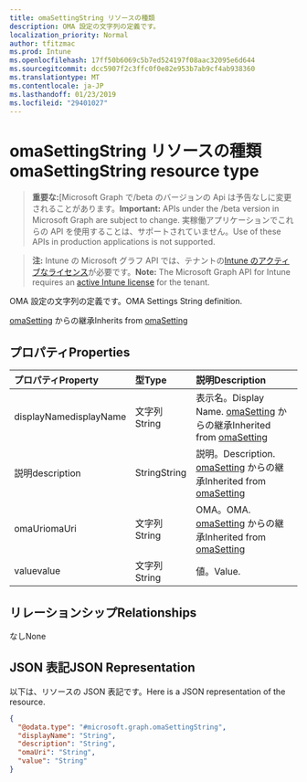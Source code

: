 ```yaml
---
title: omaSettingString リソースの種類
description: OMA 設定の文字列の定義です。
localization_priority: Normal
author: tfitzmac
ms.prod: Intune
ms.openlocfilehash: 17ff50b6069c5b7ed524197f08aac32095e6d644
ms.sourcegitcommit: dcc5907f2c3ffc0f0e82e953b7ab9cf4ab938360
ms.translationtype: MT
ms.contentlocale: ja-JP
ms.lasthandoff: 01/23/2019
ms.locfileid: "29401027"
---
```

# <a name="omasettingstring-resource-type"></a><span data-ttu-id="6c787-103">omaSettingString リソースの種類</span><span class="sxs-lookup"><span data-stu-id="6c787-103">omaSettingString resource type</span></span>

> <span data-ttu-id="6c787-104">**重要な:**[Microsoft Graph で/beta のバージョンの Api は予告なしに変更されることがあります。</span><span class="sxs-lookup"><span data-stu-id="6c787-104">**Important:** APIs under the /beta version in Microsoft Graph are subject to change.</span></span> <span data-ttu-id="6c787-105">実稼働アプリケーションでこれらの API を使用することは、サポートされていません。</span><span class="sxs-lookup"><span data-stu-id="6c787-105">Use of these APIs in production applications is not supported.</span></span>

> <span data-ttu-id="6c787-106">**注:** Intune の Microsoft グラフ API では、テナントの[Intune のアクティブなライセンス](https://go.microsoft.com/fwlink/?linkid=839381)が必要です。</span><span class="sxs-lookup"><span data-stu-id="6c787-106">**Note:** The Microsoft Graph API for Intune requires an [active Intune license](https://go.microsoft.com/fwlink/?linkid=839381) for the tenant.</span></span>

<span data-ttu-id="6c787-107">OMA 設定の文字列の定義です。</span><span class="sxs-lookup"><span data-stu-id="6c787-107">OMA Settings String definition.</span></span>


<span data-ttu-id="6c787-108">[omaSetting](../resources/intune-deviceconfig-omasetting.md) からの継承</span><span class="sxs-lookup"><span data-stu-id="6c787-108">Inherits from [omaSetting](../resources/intune-deviceconfig-omasetting.md)</span></span>

## <a name="properties"></a><span data-ttu-id="6c787-109">プロパティ</span><span class="sxs-lookup"><span data-stu-id="6c787-109">Properties</span></span>
|<span data-ttu-id="6c787-110">プロパティ</span><span class="sxs-lookup"><span data-stu-id="6c787-110">Property</span></span>|<span data-ttu-id="6c787-111">型</span><span class="sxs-lookup"><span data-stu-id="6c787-111">Type</span></span>|<span data-ttu-id="6c787-112">説明</span><span class="sxs-lookup"><span data-stu-id="6c787-112">Description</span></span>|
|:---|:---|:---|
|<span data-ttu-id="6c787-113">displayName</span><span class="sxs-lookup"><span data-stu-id="6c787-113">displayName</span></span>|<span data-ttu-id="6c787-114">文字列</span><span class="sxs-lookup"><span data-stu-id="6c787-114">String</span></span>|<span data-ttu-id="6c787-115">表示名。</span><span class="sxs-lookup"><span data-stu-id="6c787-115">Display Name.</span></span> <span data-ttu-id="6c787-116">[omaSetting](../resources/intune-deviceconfig-omasetting.md) からの継承</span><span class="sxs-lookup"><span data-stu-id="6c787-116">Inherited from [omaSetting](../resources/intune-deviceconfig-omasetting.md)</span></span>|
|<span data-ttu-id="6c787-117">説明</span><span class="sxs-lookup"><span data-stu-id="6c787-117">description</span></span>|<span data-ttu-id="6c787-118">String</span><span class="sxs-lookup"><span data-stu-id="6c787-118">String</span></span>|<span data-ttu-id="6c787-119">説明。</span><span class="sxs-lookup"><span data-stu-id="6c787-119">Description.</span></span> <span data-ttu-id="6c787-120">[omaSetting](../resources/intune-deviceconfig-omasetting.md) からの継承</span><span class="sxs-lookup"><span data-stu-id="6c787-120">Inherited from [omaSetting](../resources/intune-deviceconfig-omasetting.md)</span></span>|
|<span data-ttu-id="6c787-121">omaUri</span><span class="sxs-lookup"><span data-stu-id="6c787-121">omaUri</span></span>|<span data-ttu-id="6c787-122">文字列</span><span class="sxs-lookup"><span data-stu-id="6c787-122">String</span></span>|<span data-ttu-id="6c787-123">OMA。</span><span class="sxs-lookup"><span data-stu-id="6c787-123">OMA.</span></span> <span data-ttu-id="6c787-124">[omaSetting](../resources/intune-deviceconfig-omasetting.md) からの継承</span><span class="sxs-lookup"><span data-stu-id="6c787-124">Inherited from [omaSetting](../resources/intune-deviceconfig-omasetting.md)</span></span>|
|<span data-ttu-id="6c787-125">value</span><span class="sxs-lookup"><span data-stu-id="6c787-125">value</span></span>|<span data-ttu-id="6c787-126">文字列</span><span class="sxs-lookup"><span data-stu-id="6c787-126">String</span></span>|<span data-ttu-id="6c787-127">値。</span><span class="sxs-lookup"><span data-stu-id="6c787-127">Value.</span></span>|

## <a name="relationships"></a><span data-ttu-id="6c787-128">リレーションシップ</span><span class="sxs-lookup"><span data-stu-id="6c787-128">Relationships</span></span>
<span data-ttu-id="6c787-129">なし</span><span class="sxs-lookup"><span data-stu-id="6c787-129">None</span></span>

## <a name="json-representation"></a><span data-ttu-id="6c787-130">JSON 表記</span><span class="sxs-lookup"><span data-stu-id="6c787-130">JSON Representation</span></span>
<span data-ttu-id="6c787-131">以下は、リソースの JSON 表記です。</span><span class="sxs-lookup"><span data-stu-id="6c787-131">Here is a JSON representation of the resource.</span></span>
<!-- {
  "blockType": "resource",
  "@odata.type": "microsoft.graph.omaSettingString"
}
-->
``` json
{
  "@odata.type": "#microsoft.graph.omaSettingString",
  "displayName": "String",
  "description": "String",
  "omaUri": "String",
  "value": "String"
}
```




